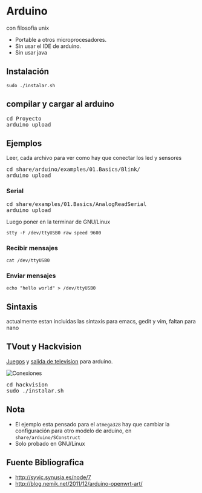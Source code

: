 Arduino
=======
con filosofia unix

- Portable a otros microprocesadores.
- Sin usar el IDE de arduino.
- Sin usar java

## Instalación

`sudo ./instalar.sh`

## compilar y cargar al arduino

<pre>
cd Proyecto
arduino upload
</pre>

## Ejemplos
Leer, cada archivo para ver como hay que conectar los led y sensores

<pre>
cd share/arduino/examples/01.Basics/Blink/
arduino upload
</pre>

### Serial

<pre>
cd share/examples/01.Basics/AnalogReadSerial
arduino upload
</pre>

Luego poner en la terminar de GNU/Linux

`stty -F /dev/ttyUSB0 raw speed 9600`

### Recibir mensajes

`cat /dev/ttyUSB0`

### Enviar mensajes

`echo "hello world" > /dev/ttyUSB0`

## Sintaxis

actualmente estan incluidas las sintaxis para emacs, gedit y vim, faltan para nano

## TVout y Hackvision

[Juegos](http://nootropicdesign.com/hackvision/games.html) y [salida de television](http://code.google.com/p/arduino-tvout/) para arduino.

![Conexiones](http://farm5.static.flickr.com/4087/5225072558_5f5f760037.jpg)

<pre>
cd hackvision
sudo ./instalar.sh
</pre>

## Nota

- El ejemplo esta pensado para el `atmega328` hay que cambiar la configuración para otro modelo de arduino, en `share/arduino/SConstruct`
- Solo probado en GNU/Linux

## Fuente Bibliografica

- http://syvic.synusia.es/node/7
- http://blog.nemik.net/2011/12/arduino-openwrt-art/
